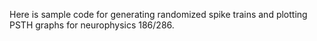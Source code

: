 Here is sample code for generating randomized spike trains and plotting PSTH graphs for neurophysics 186/286.
